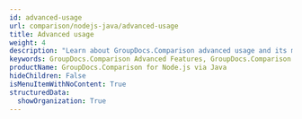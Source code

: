 ```yaml
---
id: advanced-usage
url: comparison/nodejs-java/advanced-usage
title: Advanced usage
weight: 4
description: "Learn about GroupDocs.Comparison advanced usage and its multiple powerful features like document comparison customization, loading documents from different sources etc."
keywords: GroupDocs.Comparison Advanced Features, GroupDocs.Comparison Customization, GroupDocs.Comparison Advanced Features Java
productName: GroupDocs.Comparison for Node.js via Java
hideChildren: False
isMenuItemWithNoContent: True
structuredData:
  showOrganization: True
---
```

